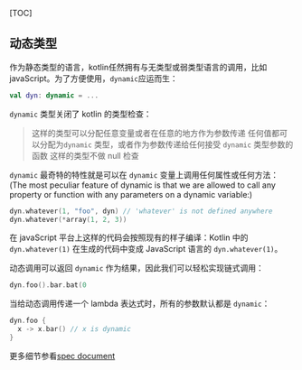 [TOC]

## 动态类型

作为静态类型的语言，kotlin任然拥有与无类型或弱类型语言的调用，比如 javaScript。为了方便使用，`dynamic`应运而生：

```kotlin
val dyn: dynamic = ...
```

`dynamic` 类型关闭了 kotlin 的类型检查：

>这样的类型可以分配任意变量或者在任意的地方作为参数传递
>任何值都可以分配为`dynamic` 类型，或者作为参数传递给任何接受 `dynamic` 类型参数的函数
>这样的类型不做 null 检查

`dynamic` 最奇特的特性就是可以在 `dynamic` 变量上调用任何属性或任何方法：
(The most peculiar feature of dynamic is that we are allowed to call any property or function with any parameters on a dynamic variable:)
```kotlin
dyn.whatever(1, "foo", dyn) // 'whatever' is not defined anywhere
dyn.whatever(*array(1, 2, 3))
```

在 javaScript 平台上这样的代码会按照现有的样子编译：Kotlin 中的 `dyn.whatever(1)` 在生成的代码中变成 JavaScript 语言的 `dyn.whatever(1)`。

动态调用可以返回 `dynamic` 作为结果，因此我们可以轻松实现链式调用：

```kotlin
dyn.foo().bar.bat(0
```

当给动态调用传递一个 lambda 表达式时，所有的参数默认都是 `dynamic`：

```kotlin
dyn.foo {
  x -> x.bar() // x is dynamic
}
```

更多细节参看[spec document](https://github.com/JetBrains/kotlin/blob/master/spec-docs/dynamic-types.md)
